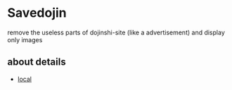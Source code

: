 # Savedojin

remove the useless parts of dojinshi-site (like a advertisement) and display only images

## about details
<!-- - [es6-module](./es6-moduule/README.md) -->
- [local](./local/README.md)
